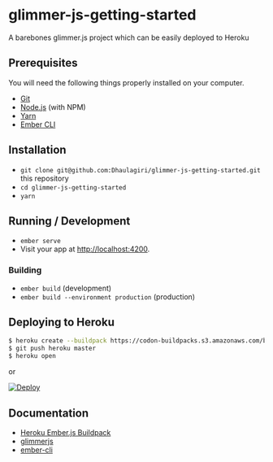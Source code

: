 # glimmer-js-getting-started

A barebones glimmer.js project which can be easily deployed to Heroku

## Prerequisites

You will need the following things properly installed on your computer.

* [Git](https://git-scm.com/)
* [Node.js](https://nodejs.org/) (with NPM)
* [Yarn](https://yarnpkg.com/en/)
* [Ember CLI](https://ember-cli.com/)

## Installation

* `git clone git@github.com:Dhaulagiri/glimmer-js-getting-started.git` this repository
* `cd glimmer-js-getting-started`
* `yarn`

## Running / Development

* `ember serve`
* Visit your app at [http://localhost:4200](http://localhost:4200).

### Building

* `ember build` (development)
* `ember build --environment production` (production)


## Deploying to Heroku

```sh
$ heroku create --buildpack https://codon-buildpacks.s3.amazonaws.com/buildpacks/heroku/emberjs.tgz
$ git push heroku master
$ heroku open
```
or

[![Deploy](https://www.herokucdn.com/deploy/button.svg)](https://heroku.com/deploy?template=https://github.com/Dhaulagiri/glimmer-js-getting-started)

## Documentation

* [Heroku Ember.js Buildpack](https://github.com/heroku/heroku-buildpack-emberjs)
* [glimmerjs](http://github.com/tildeio/glimmer/)
* [ember-cli](https://ember-cli.com/)
